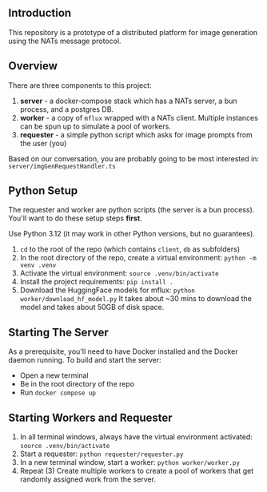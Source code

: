 ## Introduction

This repository is a prototype of a distributed platform for image generation using the NATs message protocol. 

## Overview

There are three components to this project:
1. **server** - a docker-compose stack which has a NATs server, a bun process, and a postgres DB.
2. **worker** - a copy of `mflux` wrapped with a NATs client. Multiple instances can be spun up to simulate a pool of workers.
3. **requester** - a simple python script which asks for image prompts from the user (you)

Based on our conversation, you are probably going to be most interested in:
`server/imgGenRequestHandler.ts`

##  Python Setup

The requester and worker are python scripts (the server is a bun process).
You'll want to do these setup steps **first**.

Use Python 3.12 (it may work in other Python versions, but no guarantees).
1. `cd` to the root of the repo (which contains `client`, `db` as subfolders)
2. In the root directory of the repo, create a virtual environment: `python -m venv .venv`
3. Activate the virtual environment: `source .venv/bin/activate`
4. Install the project requirements: `pip install .`
5. Download the HuggingFace models for mflux: `python worker/download_hf_model.py`
It takes about ~30 mins to download the model and takes about 50GB of disk space.

## Starting The Server

As a prerequisite, you'll need to have Docker installed and the Docker daemon running.
To build and start the server:
* Open a new terminal
* Be in the root directory of the repo
* Run `docker compose up`



## Starting Workers and Requester
1. In all terminal windows, always have the virtual environment activated: `source .venv/bin/activate`
2. Start a requester: `python requester/requester.py`
3. In a new terminal window, start a worker: `python worker/worker.py`
4. Repeat (3)
Create multiple workers to create a pool of workers that get randomly assigned work from the server.



